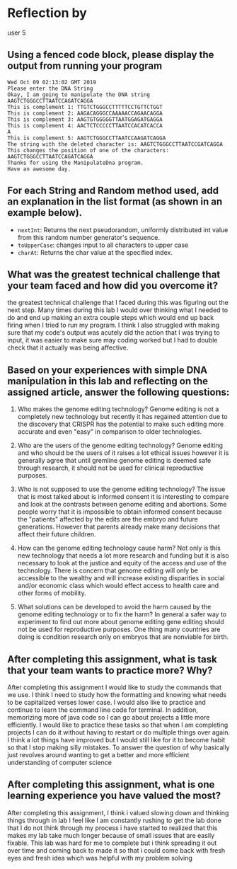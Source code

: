 # Reflection by

user 5

## Using a fenced code block, please display the output from running your program

```
Wed Oct 09 02:13:02 GMT 2019
Please enter the DNA String
Okay, I am going to manipulate the DNA string AAGTCTGGGCCTTAATCCAGATCAGGA
This is complement 1: TTGTCTGGGCCTTTTTCCTGTTCTGGT
This is complement 2: AAGACAGGGCCAAAAACCAGAACAGGA
This is complement 3: AAGTGTGGGGGTTAATGGAGATGAGGA
This is complement 4: AACTCTCCCCCTTAATCCACATCACCA
A
This is complement 5: AAGTCTGGGCCTTAATCCAAGATCAGGA
The string with the deleted character is: AAGTCTGGGCCTTAATCCGATCAGGA
This changes the position of one of the characters: AAGTCTGGGCCTTAATCCAGATCAGGA
Thanks for using the ManipulateDna program.
Have an awesome day.
```

## For each String and Random method used, add an explanation in the list format (as shown in an example below).

- `nextInt`: Returns the next pseudorandom, uniformly distributed int value from this random number generator's sequence.
- `toUpperCase`: changes input to all characters to upper case
- `charAt`: Returns the char value at the specified index.

## What was the greatest technical challenge that your team faced and how did you overcome it?

 the greatest technical challenge that I faced during this was figuring out the
 next step. Many times during this lab I would over thinking what I needed to do and
 end up making an extra couple steps which would end up back firing when I tried to run
 my program. I think I also struggled with making sure that my code's output was acutely
 did the action that I was trying to input, it was easier to make sure may coding worked
 but I had to double check that it actually was being affective.  


## Based on your experiences with simple DNA manipulation in this lab and reflecting on the assigned article, answer the following questions:

1. Who makes the genome editing technology?
    Genome editing is not a completely new technology but recently it has regained
    attention due to the discovery that CRISPR has the potential to make such
    editing more accurate and even "easy" in comparison to older technologies.

2. Who are the users of the genome editing technology?
    Genome editing and who should be the users of it raises a lot ethical issues
    however it is generally agree that until gremline genome editing is deemed
    safe through research, it should not be used for clinical reproductive purposes.

3. Who is not supposed to use the genome editing technology?
    The issue that is most talked about is informed consent it is interesting to
    compare and look at the contrasts between genome editing and abortions. Some
    people worry that it is impossible to obtain informed consent because the
    "patients" affected by the edits are the embryo and future generations. However
    that parents already make many decisions that affect their future children.  

4. How can the genome editing technology cause harm?
    Not only is this new technology that needs a lot more research and funding but
    it is also necessary to look at the justice and equity of the access and use
    of the technology. There is concern that genome editing will only be accessible
    to the wealthy and will increase existing disparities in social and/or economic
    class which would effect access to health care and other forms of mobility.

5. What solutions can be developed to avoid the harm caused by the genome editing technology or to fix the harm?
    In general a safer way to experiment to find out more about genome editing
    gene editing should not be used for reproductive purposes. One thing many
    countries are doing is condition research only on embryos that are nonviable
    for birth.  

## After completing this assignment, what is task that your team wants to practice more? Why?
  After completing this assignment I would like to study the commands that we use.
  I think I need to study how the formatting and knowing what needs to be capitalized
  verses lower case.  I would also like to practice and continue to learn the command
  line code for terminal. In addition, memorizing more of java code so I can go
  about projects a little more efficiently. I would like to practice these tasks
  so that when I am completing projects I can do it without having to restart or
  do multiple things over again. I think a lot things have improved but I would still
  like for it to become habit so that I stop making silly mistakes. To answer the
  question of why basically just revolves around wanting to get a better and more efficient
  understanding of computer science

## After completing this assignment, what is one learning experience you have valued the most?
After completing this assignment, I think i valued slowing down and thinking things through
in lab I feel like I am constantly rushing to get the lab done that I do not think
through my process i have started to realized that this makes my lab take much longer because of
small issues that are easily fixable. This lab was hard for me to complete but i
think spreading it out over time and coming back to made it so that i could come
back with fresh eyes and fresh idea which was helpful with my problem solving
